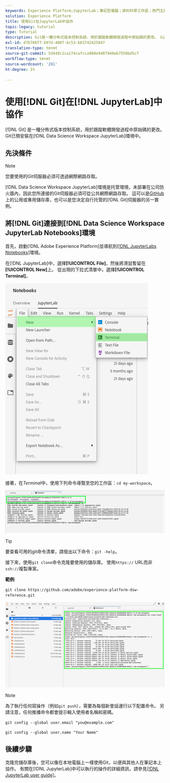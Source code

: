 ```yaml
---
keywords: Experience Platform;JupyterLab；筆記型電腦；資料科學工作區；熱門主題；Git;Github
solution: Experience Platform
title: 使用Git在JupyterLab中協作
topic-legacy: tutorial
type: Tutorial
description: Git是一種分佈式版本控制系統，用於跟蹤軟體開發過程中原始碼的更改。 Git已預先安裝在Data Science Workspace JupyterLab環境中。
exl-id: d7b766f7-b97d-4007-bc53-b83742425047
translation-type: tm+mt
source-git-commit: 5d449c1ca174cafcca988e9487940eb7550bd5cf
workflow-type: tm+mt
source-wordcount: '281'
ht-degree: 1%

---
```


# 使用[!DNL Git]在[!DNL JupyterLab]中協作

[!DNL Git] 是一種分佈式版本控制系統，用於跟蹤軟體開發過程中原始碼的更改。Git已預安裝在[!DNL Data Science Workspace JupyterLab]環境中。

## 先決條件

>[!NOTE]
>
> 您要使用的Git伺服器必須可透過網際網路存取。

[!DNL Data Science Workspace JupyterLab]環境是托管環境，未部署在公司防火牆內，因此您所連接的Git伺服器必須可從公共網際網路存取。 這可以是[GitHub](https://github.com/)上的公用或專用儲存庫，也可以是您決定自行托管的[!DNL Git]伺服器的另一實例。

## 將[!DNL Git]連接到[!DNL Data Science Workspace JupyterLab Notebooks]環境

首先，啟動[!DNL Adobe Experience Platform]並導航到[[!DNL JupyterLabs Notebooks]](https://platform.adobe.com/notebooks/jupyterLab)環境。

在[!DNL JupyterLab]中，選擇&#x200B;**[!UICONTROL File]**，然後將滑鼠暫留在&#x200B;**[!UICONTROL New]**&#x200B;上。 從出現的下拉式清單中，選擇&#x200B;**[!UICONTROL Terminal]**。

![JupyterLab Nav](../images/jupyterlab/tutorials/open-terminal.png)

接著，在&#x200B;*Terminal*&#x200B;中，使用下列命令導覽至您的工作區：`cd my-workspace`。

![cd工作區](../images/jupyterlab/tutorials/find-workspace.png)

>[!TIP]
>
> 要查看可用的git命令清單，請發出以下命令：`git -help`。

接下來，使用`git clone`命令克隆要使用的儲存庫。 使用`https://` URL而非`ssh://`複製專案。

**範例**:

`git clone https://github.com/adobe/experience-platform-dsw-reference.git`

![克隆](../images/jupyterlab/tutorials/git-collaboration.png)

>[!NOTE]
>
> 為了執行任何寫操作（例如`git push`），需要為每個新會話運行以下配置命令。 另請注意，任何推播命令都會提示輸入使用者名稱和密碼。
>
>`git config --global user.email "you@example.com"`
>
>`git config --global user.name "Your Name"`

## 後續步驟

克隆完儲存庫後，您可以像在本地電腦上一樣使用Git，以便與其他人在筆記本上協作。 有關在[!DNL JupyterLab]中可以執行的操作的詳細資訊，請參見[[!DNL JupyterLab user guide]](./overview.md)。
